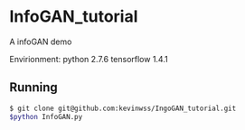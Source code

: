 # InfoGAN_tutorial

A infoGAN demo

Envirionment:
python 2.7.6
tensorflow 1.4.1


## Running

```bash
$ git clone git@github.com:kevinwss/IngoGAN_tutorial.git
$python InfoGAN.py
```
